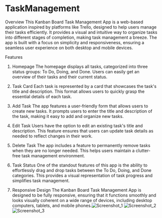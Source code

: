 ﻿# TaskManagement
Overview
This Kanban Board Task Management App is a web-based application inspired by platforms like Trello, designed to help users manage their tasks efficiently. It provides a visual and intuitive way to organize tasks into different stages of completion, making task management a breeze. The app is built with a focus on simplicity and responsiveness, ensuring a seamless user experience on both desktop and mobile devices.

Features
1. Homepage
The homepage displays all tasks, categorized into three status groups: To Do, Doing, and Done. Users can easily get an overview of their tasks and their current status.

2. Task Card
Each task is represented by a card that showcases the task's title and description. This format allows users to quickly grasp the essential details of each task.

3. Add Task
The app features a user-friendly form that allows users to create new tasks. It prompts users to enter the title and description of the task, making it easy to add and organize new tasks.

4. Edit Task
Users have the option to edit an existing task's title and description. This feature ensures that users can update task details as needed to reflect changes in their work.

5. Delete Task
The app includes a feature to permanently remove tasks when they are no longer needed. This helps users maintain a clutter-free task management environment.

6. Task Status
One of the standout features of this app is the ability to effortlessly drag and drop tasks between the To Do, Doing, and Done categories. This provides a visual representation of task progress and simplifies task management.

7. Responsive Design
The Kanban Board Task Management App is designed to be fully responsive, ensuring that it functions smoothly and looks visually coherent on a wide range of devices, including desktop computers, tablets, and mobile phones.![Screenshot_1](https://github.com/Shanmugaraja-18/TaskManagement/assets/83769596/07a4c715-caa5-4e07-b5e9-089fdff30512)
![Screenshot_2](https://github.com/Shanmugaraja-18/TaskManagement/assets/83769596/26e5be2a-72be-454f-90d2-308e18db6914)
![Screenshot_3](https://github.com/Shanmugaraja-18/TaskManagement/assets/83769596/e23eeccf-27fc-4923-acfc-93fec267859c)
